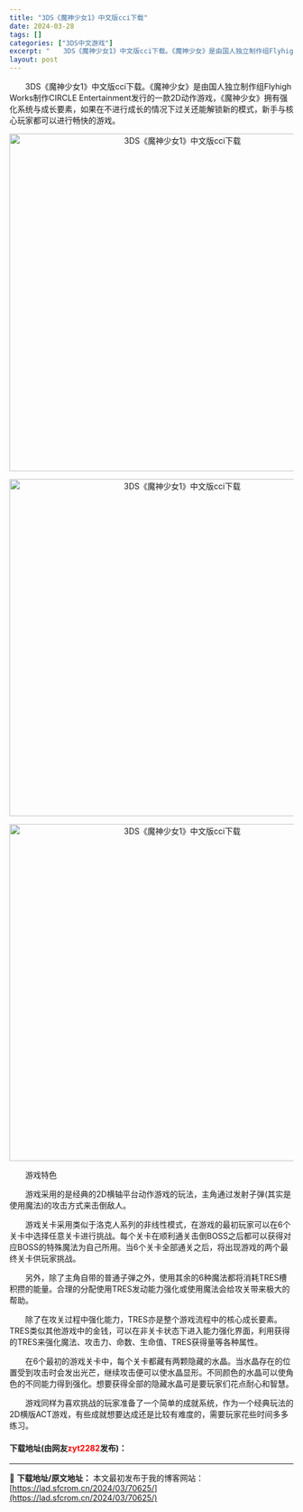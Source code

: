 ```yaml
---
title: "3DS《魔神少女1》中文版cci下载"
date: 2024-03-28
tags: []
categories: ["3DS中文游戏"]
excerpt: "　　3DS《魔神少女1》中文版cci下载。《魔神少女》是由国人独立制作组Flyhigh Works制作CIRCLE Entertainment发行的一款2D动作游戏，《魔神少女》拥有强化系统与成长要素，如果在不进行成长的情况下过关还能解锁新的模式，新手与核心玩家都可以进行畅快的游戏。 　　游戏特色 &hellip;"
layout: post
---
```


 <p>　　3DS《魔神少女1》中文版cci下载。《魔神少女》是由国人独立制作组Flyhigh Works制作CIRCLE Entertainment发行的一款2D动作游戏，《魔神少女》拥有强化系统与成长要素，如果在不进行成长的情况下过关还能解锁新的模式，新手与核心玩家都可以进行畅快的游戏。</p> <p align="center"><img align="" border="0" src="https://lad.sfcrom.cn/wp-content/uploads/2024/03/20240328_6605497048d17.png" width="598" alt="3DS《魔神少女1》中文版cci下载" /></p> <p align="center"><img align="" border="0" src="https://lad.sfcrom.cn/wp-content/uploads/2024/03/20240328_6605497107b9e.png" width="597" alt="3DS《魔神少女1》中文版cci下载" /></p> <p align="center"><img align="" border="0" src="https://lad.sfcrom.cn/wp-content/uploads/2024/03/20240328_66054971a01f3.png" width="597" alt="3DS《魔神少女1》中文版cci下载" /></p> <p>　　游戏特色</p> <p>　　游戏采用的是经典的2D横轴平台动作游戏的玩法，主角通过发射子弹(其实是使用魔法)的攻击方式来击倒敌人。</p> <p>　　游戏关卡采用类似于洛克人系列的非线性模式，在游戏的最初玩家可以在6个关卡中选择任意关卡进行挑战。每个关卡在顺利通关击倒BOSS之后都可以获得对应BOSS的特殊魔法为自己所用。当6个关卡全部通关之后，将出现游戏的两个最终关卡供玩家挑战。</p> <p>　　另外，除了主角自带的普通子弹之外，使用其余的6种魔法都将消耗TRES槽积攒的能量。合理的分配使用TRES发动能力强化或使用魔法会给攻关带来极大的帮助。</p> <p>　　除了在攻关过程中强化能力，TRES亦是整个游戏流程中的核心成长要素。TRES类似其他游戏中的金钱，可以在非关卡状态下进入能力强化界面，利用获得的TRES来强化魔法、攻击力、命数、生命值、TRES获得量等各种属性。</p> <p>　　在6个最初的游戏关卡中，每个关卡都藏有两颗隐藏的水晶。当水晶存在的位置受到攻击时会发出光芒，继续攻击便可以使水晶显形。不同颜色的水晶可以使角色的不同能力得到强化。想要获得全部的隐藏水晶可是要玩家们花点耐心和智慧。</p> <p>　　游戏同样为喜欢挑战的玩家准备了一个简单的成就系统，作为一个经典玩法的2D横版ACT游戏，有些成就想要达成还是比较有难度的，需要玩家花些时间多多练习。</p> <p><h4>下载地址(由网友<font color="red">zyt2282</font>发布)：</h4></p> 

---
📖 **下载地址/原文地址：** 本文最初发布于我的博客网站：[https://lad.sfcrom.cn/2024/03/70625/](https://lad.sfcrom.cn/2024/03/70625/)
